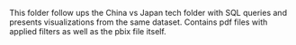 This folder follow ups the China vs Japan tech folder with SQL queries and presents visualizations from the same dataset. Contains pdf files with applied filters as well as the pbix file itself.

